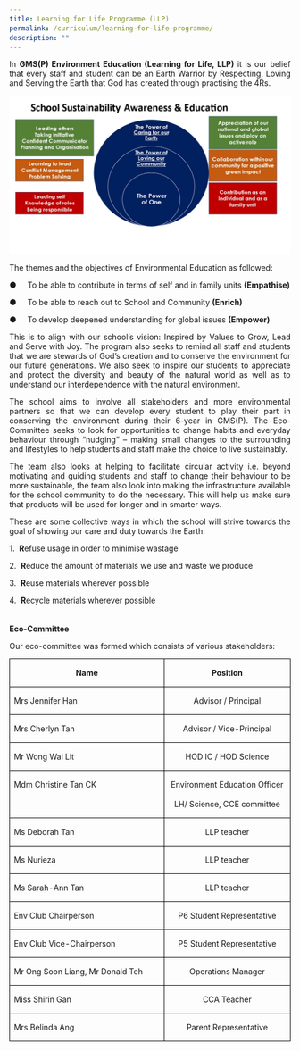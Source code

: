 ```yaml
---
title: Learning for Life Programme (LLP)
permalink: /curriculum/learning-for-life-programme/
description: ""
---
```

<p style="text-align: justify;">In <b>GMS(P) Environment Education (Learning for Life, LLP)</b> it is our belief that every staff and student can be an Earth Warrior by Respecting, Loving and Serving the Earth that God has created through practising the 4Rs.<br></p>

![](/images/LLP.jpg)<br>
	

<p></p><p style="text-align: justify;">The themes and the objectives of Environmental Education as followed:

</p><p style="text-align: justify;">●&nbsp;&nbsp;&nbsp;&nbsp; To be able to contribute in terms of self and in family units <b>(Empathise)</b>

</p><p style="text-align: justify;">●&nbsp;&nbsp;&nbsp;&nbsp; To be able to reach out to School and Community <b>(Enrich)</b>

</p><p style="text-align: justify;">●&nbsp;&nbsp;&nbsp;&nbsp; To develop deepened understanding for global issues <b>(Empower)</b>

</p><p style="text-align: justify;">This is to align with our school’s vision: Inspired by Values to Grow, Lead and Serve with Joy. The program also seeks to remind all staff and students that we are stewards of God’s creation and to conserve the environment for our future generations. We also seek to inspire our students to appreciate and protect the diversity and beauty of the natural world as well as to understand our interdependence with the natural environment.

</p><p style="text-align: justify;">The school aims to involve all stakeholders and more environmental partners so that we can develop every student to play their part in conserving the environment during their 6-year in GMS(P). The Eco-Committee seeks to look for opportunities to change habits and everyday behaviour through “nudging” – making small changes to the surrounding and lifestyles to help students and staff make the choice to live sustainably.

</p><p style="text-align: justify;">The team also looks at helping to facilitate circular activity i.e. beyond motivating and guiding students and staff to change their behaviour to be more sustainable, the team also look into making the infrastructure available for the school community to do the necessary. This will help us make sure that products will be used for longer and in smarter ways.

</p><p style="text-align: justify;">These are some collective ways in which the school will strive towards the goal of showing our care and duty towards the Earth:<br>

1.&nbsp; <b>R</b>efuse usage in order to minimise wastage<br>

2.&nbsp; <b>R</b>educe the amount of materials we use and waste we produce<br>

3.&nbsp; <b>R</b>euse materials wherever possible<br>

4.&nbsp; <b>R</b>ecycle materials wherever possible<br>
<br>
<br>
<b>Eco-Committee</b><br>
</p><p style="text-align: justify;">Our eco-committee was formed which consists of various stakeholders:<br>
<table style="border-collapse:collapse;mso-table-layout-alt:fixed;border:none;
 mso-border-alt:solid black .5pt;mso-yfti-tbllook:1024;mso-padding-alt:0cm 5.4pt 0cm 5.4pt;
 mso-border-insideh:.5pt solid black;mso-border-insidev:.5pt solid black" width="612" cellpadding="0" cellspacing="0" border="1" class="MsoNormalTable"><tbody><tr style="mso-yfti-irow:0;mso-yfti-firstrow:yes"><td style="width:260.55pt;border:solid black 1.0pt;
  mso-border-alt:solid black .5pt;padding:0cm 5.4pt 0cm 5.4pt" valign="top" width="347"><p style="text-align:center;line-height:150%" align="center" class="MsoNormal"><b style="mso-bidi-font-weight:normal"><span lang="EN-SG">Name</span></b></p></td><td style="width:7.0cm;border:solid black 1.0pt;
  border-left:none;mso-border-left-alt:solid black .5pt;mso-border-alt:solid black .5pt;
  padding:0cm 5.4pt 0cm 5.4pt" valign="top" width="265"><p style="text-align:center;line-height:150%" align="center" class="MsoNormal"><b style="mso-bidi-font-weight:normal"><span lang="EN-SG">Position</span></b></p></td></tr><tr style="mso-yfti-irow:1"><td style="width:260.55pt;border:solid black 1.0pt;
  border-top:none;mso-border-top-alt:solid black .5pt;mso-border-alt:solid black .5pt;
  padding:0cm 5.4pt 0cm 5.4pt" valign="top" width="347"><p style="line-height:150%" class="MsoNormal"><span lang="EN-SG">Mrs Jennifer Han</span></p></td><td style="width:7.0cm;border-top:none;border-left:none;
  border-bottom:solid black 1.0pt;border-right:solid black 1.0pt;mso-border-top-alt:
  solid black .5pt;mso-border-left-alt:solid black .5pt;mso-border-alt:solid black .5pt;
  padding:0cm 5.4pt 0cm 5.4pt" valign="top" width="265"><p style="text-align:center;line-height:150%" align="center" class="MsoNormal"><span lang="EN-SG">Advisor / Principal</span></p></td></tr><tr style="mso-yfti-irow:2"><td style="width:260.55pt;border:solid black 1.0pt;
  border-top:none;mso-border-top-alt:solid black .5pt;mso-border-alt:solid black .5pt;
  padding:0cm 5.4pt 0cm 5.4pt" valign="top" width="347"><p style="line-height:150%" class="MsoNormal"><span lang="EN-SG">Mrs Cherlyn Tan</span></p></td><td style="width:7.0cm;border-top:none;border-left:none;
  border-bottom:solid black 1.0pt;border-right:solid black 1.0pt;mso-border-top-alt:
  solid black .5pt;mso-border-left-alt:solid black .5pt;mso-border-alt:solid black .5pt;
  padding:0cm 5.4pt 0cm 5.4pt" valign="top" width="265"><p style="text-align:center;line-height:150%" align="center" class="MsoNormal"><span lang="EN-SG">Advisor / Vice-Principal</span></p></td></tr><tr style="mso-yfti-irow:3"><td style="width:260.55pt;border:solid black 1.0pt;
  border-top:none;mso-border-top-alt:solid black .5pt;mso-border-alt:solid black .5pt;
  padding:0cm 5.4pt 0cm 5.4pt" valign="top" width="347"><p style="line-height:150%" class="MsoNormal"><span lang="EN-SG">Mr Wong Wai Lit</span></p></td><td style="width:7.0cm;border-top:none;border-left:none;
  border-bottom:solid black 1.0pt;border-right:solid black 1.0pt;mso-border-top-alt:
  solid black .5pt;mso-border-left-alt:solid black .5pt;mso-border-alt:solid black .5pt;
  padding:0cm 5.4pt 0cm 5.4pt" valign="top" width="265"><p style="text-align:center;line-height:150%" align="center" class="MsoNormal"><span lang="EN-SG">HOD IC / HOD Science</span></p></td></tr><tr style="mso-yfti-irow:4"><td style="width:260.55pt;border:solid black 1.0pt;
  border-top:none;mso-border-top-alt:solid black .5pt;mso-border-alt:solid black .5pt;
  padding:0cm 5.4pt 0cm 5.4pt" valign="top" width="347"><p style="line-height:150%" class="MsoNormal"><span lang="EN-SG">Mdm Christine Tan CK</span></p></td><td style="width:7.0cm;border-top:none;border-left:none;
  border-bottom:solid black 1.0pt;border-right:solid black 1.0pt;mso-border-top-alt:
  solid black .5pt;mso-border-left-alt:solid black .5pt;mso-border-alt:solid black .5pt;
  padding:0cm 5.4pt 0cm 5.4pt" valign="top" width="265"><p style="text-align:center;line-height:150%" align="center" class="MsoNormal"><span lang="EN-SG">Environment Education Officer</span></p><p style="text-align:center;line-height:150%" align="center" class="MsoNormal"><span lang="EN-SG">LH/ Science, CCE committee</span></p></td></tr><tr style="mso-yfti-irow:5"><td style="width:260.55pt;border:solid black 1.0pt;
  border-top:none;mso-border-top-alt:solid black .5pt;mso-border-alt:solid black .5pt;
  padding:0cm 5.4pt 0cm 5.4pt" valign="top" width="347"><p style="line-height:150%" class="MsoNormal"><span lang="EN-SG">Ms Deborah Tan</span></p></td><td style="width:7.0cm;border-top:none;border-left:none;
  border-bottom:solid black 1.0pt;border-right:solid black 1.0pt;mso-border-top-alt:
  solid black .5pt;mso-border-left-alt:solid black .5pt;mso-border-alt:solid black .5pt;
  padding:0cm 5.4pt 0cm 5.4pt" valign="top" width="265"><p style="text-align:center;line-height:150%" align="center" class="MsoNormal"><span lang="EN-SG">LLP teacher</span></p></td></tr><tr style="mso-yfti-irow:6"><td style="width:260.55pt;border:solid black 1.0pt;
  border-top:none;mso-border-top-alt:solid black .5pt;mso-border-alt:solid black .5pt;
  padding:0cm 5.4pt 0cm 5.4pt" valign="top" width="347"><p style="line-height:150%" class="MsoNormal"><span lang="EN-SG">Ms Nurieza</span></p></td><td style="width:7.0cm;border-top:none;border-left:none;
  border-bottom:solid black 1.0pt;border-right:solid black 1.0pt;mso-border-top-alt:
  solid black .5pt;mso-border-left-alt:solid black .5pt;mso-border-alt:solid black .5pt;
  padding:0cm 5.4pt 0cm 5.4pt" valign="top" width="265"><p style="text-align:center;line-height:150%" align="center" class="MsoNormal"><span lang="EN-SG">LLP teacher</span></p></td></tr><tr style="mso-yfti-irow:7"><td style="width:260.55pt;border:solid black 1.0pt;
  border-top:none;mso-border-top-alt:solid black .5pt;mso-border-alt:solid black .5pt;
  padding:0cm 5.4pt 0cm 5.4pt" valign="top" width="347"><p style="line-height:150%" class="MsoNormal"><span lang="EN-SG">Ms Sarah-Ann Tan</span></p></td><td style="width:7.0cm;border-top:none;border-left:none;
  border-bottom:solid black 1.0pt;border-right:solid black 1.0pt;mso-border-top-alt:
  solid black .5pt;mso-border-left-alt:solid black .5pt;mso-border-alt:solid black .5pt;
  padding:0cm 5.4pt 0cm 5.4pt" valign="top" width="265"><p style="text-align:center;line-height:150%" align="center" class="MsoNormal"><span lang="EN-SG">LLP teacher</span></p></td></tr><tr style="mso-yfti-irow:8"><td style="width:260.55pt;border:solid black 1.0pt;
  border-top:none;mso-border-top-alt:solid black .5pt;mso-border-alt:solid black .5pt;
  padding:0cm 5.4pt 0cm 5.4pt" valign="top" width="347"><p style="line-height:150%" class="MsoNormal"><span lang="EN-SG">Env Club Chairperson</span></p></td><td style="width:7.0cm;border-top:none;border-left:none;
  border-bottom:solid black 1.0pt;border-right:solid black 1.0pt;mso-border-top-alt:
  solid black .5pt;mso-border-left-alt:solid black .5pt;mso-border-alt:solid black .5pt;
  padding:0cm 5.4pt 0cm 5.4pt" valign="top" width="265"><p style="text-align:center;line-height:150%" align="center" class="MsoNormal"><span lang="EN-SG">P6 Student Representative</span></p></td></tr><tr style="mso-yfti-irow:9"><td style="width:260.55pt;border:solid black 1.0pt;
  border-top:none;mso-border-top-alt:solid black .5pt;mso-border-alt:solid black .5pt;
  padding:0cm 5.4pt 0cm 5.4pt" valign="top" width="347"><p style="line-height:150%" class="MsoNormal"><span lang="EN-SG">Env Club Vice-Chairperson</span></p></td><td style="width:7.0cm;border-top:none;border-left:none;
  border-bottom:solid black 1.0pt;border-right:solid black 1.0pt;mso-border-top-alt:
  solid black .5pt;mso-border-left-alt:solid black .5pt;mso-border-alt:solid black .5pt;
  padding:0cm 5.4pt 0cm 5.4pt" valign="top" width="265"><p style="text-align:center;line-height:150%" align="center" class="MsoNormal"><span lang="EN-SG">P5 Student Representative</span></p></td></tr><tr style="mso-yfti-irow:10"><td style="width:260.55pt;border:solid black 1.0pt;
  border-top:none;mso-border-top-alt:solid black .5pt;mso-border-alt:solid black .5pt;
  padding:0cm 5.4pt 0cm 5.4pt" valign="top" width="347"><p style="line-height:150%" class="MsoNormal"><span lang="EN-SG">Mr Ong Soon Liang, Mr Donald Teh</span></p></td><td style="width:7.0cm;border-top:none;border-left:none;
  border-bottom:solid black 1.0pt;border-right:solid black 1.0pt;mso-border-top-alt:
  solid black .5pt;mso-border-left-alt:solid black .5pt;mso-border-alt:solid black .5pt;
  padding:0cm 5.4pt 0cm 5.4pt" valign="top" width="265"><p style="text-align:center;line-height:150%" align="center" class="MsoNormal"><span lang="EN-SG">Operations Manager</span></p></td></tr><tr style="mso-yfti-irow:11"><td style="width:260.55pt;border:solid black 1.0pt;
  border-top:none;mso-border-top-alt:solid black .5pt;mso-border-alt:solid black .5pt;
  padding:0cm 5.4pt 0cm 5.4pt" valign="top" width="347"><p style="line-height:150%" class="MsoNormal"><span lang="EN-SG">Miss Shirin Gan</span></p></td><td style="width:7.0cm;border-top:none;border-left:none;
  border-bottom:solid black 1.0pt;border-right:solid black 1.0pt;mso-border-top-alt:
  solid black .5pt;mso-border-left-alt:solid black .5pt;mso-border-alt:solid black .5pt;
  padding:0cm 5.4pt 0cm 5.4pt" valign="top" width="265"><p style="text-align:center;line-height:150%" align="center" class="MsoNormal"><span lang="EN-SG">CCA Teacher</span></p></td></tr><tr style="mso-yfti-irow:12;mso-yfti-lastrow:yes"><td style="width:260.55pt;border:solid black 1.0pt;
  border-top:none;mso-border-top-alt:solid black .5pt;mso-border-alt:solid black .5pt;
  padding:0cm 5.4pt 0cm 5.4pt" valign="top" width="347"><p style="line-height:150%" class="MsoNormal"><span lang="EN-SG">Mrs Belinda Ang</span></p></td><td style="width:7.0cm;border-top:none;border-left:none;
  border-bottom:solid black 1.0pt;border-right:solid black 1.0pt;mso-border-top-alt:
  solid black .5pt;mso-border-left-alt:solid black .5pt;mso-border-alt:solid black .5pt;
  padding:0cm 5.4pt 0cm 5.4pt" valign="top" width="265"><p style="text-align:center;line-height:150%" align="center" class="MsoNormal"><span lang="EN-SG">Parent Representative</span></p></td></tr></tbody></table></p>